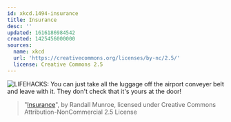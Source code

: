 ```yaml
---
id: xkcd.1494-insurance
title: Insurance
desc: ''
updated: 1616186984542
created: 1425456000000
sources:
  name: xkcd
  url: 'https://creativecommons.org/licenses/by-nc/2.5/'
  license: Creative Commons 2.5
---
```

![LIFEHACKS: You can just take all the luggage off the airport conveyer belt and leave with it. They don't check that it's yours at the door!](https://imgs.xkcd.com/comics/insurance.png)
> "[Insurance](https://xkcd.com/1494/)", by Randall Munroe, licensed under Creative Commons Attribution-NonCommercial 2.5 License
